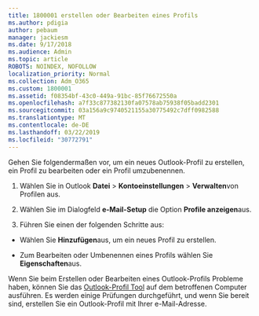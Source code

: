 ```yaml
---
title: 1800001 erstellen oder Bearbeiten eines Profils
ms.author: pdigia
author: pebaum
manager: jackiesm
ms.date: 9/17/2018
ms.audience: Admin
ms.topic: article
ROBOTS: NOINDEX, NOFOLLOW
localization_priority: Normal
ms.collection: Adm_O365
ms.custom: 1800001
ms.assetid: f08354bf-43c0-449a-91bc-85f76672550a
ms.openlocfilehash: a7f33c877382130fa07578ab75938f05badd2301
ms.sourcegitcommit: 03a156a9c9740521155a30775492c7dff0982588
ms.translationtype: MT
ms.contentlocale: de-DE
ms.lasthandoff: 03/22/2019
ms.locfileid: "30772791"
---
```

Gehen Sie folgendermaßen vor, um ein neues Outlook-Profil zu erstellen, ein Profil zu bearbeiten oder ein Profil umzubenennen.
  
1. Wählen Sie in Outlook **Datei** \> **Kontoeinstellungen** \> **Verwalten**von Profilen aus.
    
2. Wählen Sie im Dialogfeld **e-Mail-Setup** die Option **Profile anzeigen**aus.
    
3. Führen Sie einen der folgenden Schritte aus:
    
  - Wählen Sie **Hinzufügen**aus, um ein neues Profil zu erstellen.
    
  - Zum Bearbeiten oder Umbenennen eines Profils wählen Sie **Eigenschaften**aus.
    
Wenn Sie beim Erstellen oder Bearbeiten eines Outlook-Profils Probleme haben, können Sie das [Outlook-Profil Tool](https://aka.ms/SaRA-OutlookSetupProfile) auf dem betroffenen Computer ausführen. Es werden einige Prüfungen durchgeführt, und wenn Sie bereit sind, erstellen Sie ein Outlook-Profil mit Ihrer e-Mail-Adresse. 
  

